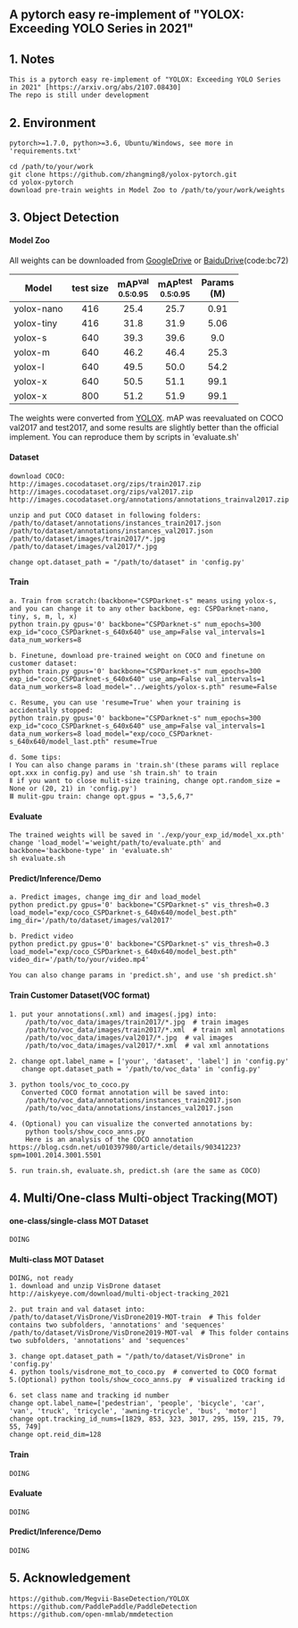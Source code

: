 ## A pytorch easy re-implement of "YOLOX: Exceeding YOLO Series in 2021"

## 1. Notes
    This is a pytorch easy re-implement of "YOLOX: Exceeding YOLO Series in 2021" [https://arxiv.org/abs/2107.08430]
    The repo is still under development

## 2. Environment
    pytorch>=1.7.0, python>=3.6, Ubuntu/Windows, see more in 'requirements.txt'
    
    cd /path/to/your/work
    git clone https://github.com/zhangming8/yolox-pytorch.git
    cd yolox-pytorch
    download pre-train weights in Model Zoo to /path/to/your/work/weights

## 3. Object Detection

#### Model Zoo

All weights can be downloaded from [GoogleDrive](https://drive.google.com/drive/folders/1qEMLzikH5JwRNRoHpeCa6BJBeSQ6xXCH?usp=sharing) or [BaiduDrive](https://pan.baidu.com/s/1UsbdnyVwRJhr9Vy1tmJLeQ)(code:bc72)

|Model      |test size  |mAP<sup>val<br>0.5:0.95 |mAP<sup>test<br>0.5:0.95 | Params<br>(M) |
| ------    |:---:      |:---:                   | :---:                   |:---:          |
|yolox-nano |416        |25.4                    |25.7                     |0.91           |
|yolox-tiny |416        |31.8                    |31.9                     |5.06           |
|yolox-s    |640        |39.3                    |39.6                     |9.0            |
|yolox-m    |640        |46.2                    |46.4                     |25.3           |
|yolox-l    |640        |49.5                    |50.0                     |54.2           |
|yolox-x    |640        |50.5                    |51.1                     |99.1           |
|yolox-x    |800        |51.2                    |51.9                     |99.1           |

The weights were converted from [YOLOX](https://github.com/Megvii-BaseDetection/YOLOX). mAP was reevaluated on COCO val2017 and test2017, and some results are slightly better than the official implement. You can reproduce them by scripts in 'evaluate.sh'

#### Dataset
    download COCO:
    http://images.cocodataset.org/zips/train2017.zip
    http://images.cocodataset.org/zips/val2017.zip
    http://images.cocodataset.org/annotations/annotations_trainval2017.zip
    
    unzip and put COCO dataset in following folders:
    /path/to/dataset/annotations/instances_train2017.json
    /path/to/dataset/annotations/instances_val2017.json
    /path/to/dataset/images/train2017/*.jpg
    /path/to/dataset/images/val2017/*.jpg
    
    change opt.dataset_path = "/path/to/dataset" in 'config.py'

#### Train
    
    a. Train from scratch:(backbone="CSPDarknet-s" means using yolox-s, and you can change it to any other backbone, eg: CSPDarknet-nano, tiny, s, m, l, x)
    python train.py gpus='0' backbone="CSPDarknet-s" num_epochs=300 exp_id="coco_CSPDarknet-s_640x640" use_amp=False val_intervals=1 data_num_workers=8
    
    b. Finetune, download pre-trained weight on COCO and finetune on customer dataset:
    python train.py gpus='0' backbone="CSPDarknet-s" num_epochs=300 exp_id="coco_CSPDarknet-s_640x640" use_amp=False val_intervals=1 data_num_workers=8 load_model="../weights/yolox-s.pth" resume=False
    
    c. Resume, you can use 'resume=True' when your training is accidentally stopped:
    python train.py gpus='0' backbone="CSPDarknet-s" num_epochs=300 exp_id="coco_CSPDarknet-s_640x640" use_amp=False val_intervals=1 data_num_workers=8 load_model="exp/coco_CSPDarknet-s_640x640/model_last.pth" resume=True
    
    d. Some tips:
    Ⅰ You can also change params in 'train.sh'(these params will replace opt.xxx in config.py) and use 'sh train.sh' to train
    Ⅱ if you want to close mulit-size training, change opt.random_size = None or (20, 21) in 'config.py')
    Ⅲ mulit-gpu train: change opt.gpus = "3,5,6,7"
    
#### Evaluate

    The trained weights will be saved in './exp/your_exp_id/model_xx.pth'
    change 'load_model'='weight/path/to/evaluate.pth' and backbone='backbone-type' in 'evaluate.sh'
    sh evaluate.sh
    
#### Predict/Inference/Demo
    
    a. Predict images, change img_dir and load_model
    python predict.py gpus='0' backbone="CSPDarknet-s" vis_thresh=0.3 load_model="exp/coco_CSPDarknet-s_640x640/model_best.pth" img_dir='/path/to/dataset/images/val2017'
    
    b. Predict video
    python predict.py gpus='0' backbone="CSPDarknet-s" vis_thresh=0.3 load_model="exp/coco_CSPDarknet-s_640x640/model_best.pth" video_dir='/path/to/your/video.mp4'
    
    You can also change params in 'predict.sh', and use 'sh predict.sh'

#### Train Customer Dataset(VOC format)
    
    1. put your annotations(.xml) and images(.jpg) into:
        /path/to/voc_data/images/train2017/*.jpg  # train images
        /path/to/voc_data/images/train2017/*.xml  # train xml annotations
        /path/to/voc_data/images/val2017/*.jpg  # val images
        /path/to/voc_data/images/val2017/*.xml  # val xml annotations

    2. change opt.label_name = ['your', 'dataset', 'label'] in 'config.py'
       change opt.dataset_path = '/path/to/voc_data' in 'config.py'

    3. python tools/voc_to_coco.py
       Converted COCO format annotation will be saved into:
        /path/to/voc_data/annotations/instances_train2017.json
        /path/to/voc_data/annotations/instances_val2017.json
    
    4. (Optional) you can visualize the converted annotations by:
        python tools/show_coco_anns.py
        Here is an analysis of the COCO annotation https://blog.csdn.net/u010397980/article/details/90341223?spm=1001.2014.3001.5501
    
    5. run train.sh, evaluate.sh, predict.sh (are the same as COCO)

## 4. Multi/One-class Multi-object Tracking(MOT)

#### one-class/single-class MOT Dataset
    DOING

#### Multi-class MOT Dataset
    DOING, not ready
    1. download and unzip VisDrone dataset http://aiskyeye.com/download/multi-object-tracking_2021
    
    2. put train and val dataset into:
    /path/to/dataset/VisDrone/VisDrone2019-MOT-train  # This folder contains two subfolders, 'annotations' and 'sequences'
    /path/to/dataset/VisDrone/VisDrone2019-MOT-val  # This folder contains two subfolders, 'annotations' and 'sequences'
    
    3. change opt.dataset_path = "/path/to/dataset/VisDrone" in 'config.py'
    4. python tools/visdrone_mot_to_coco.py  # converted to COCO format
    5.(Optional) python tools/show_coco_anns.py  # visualized tracking id
    
    6. set class name and tracking id number
    change opt.label_name=['pedestrian', 'people', 'bicycle', 'car', 'van', 'truck', 'tricycle', 'awning-tricycle', 'bus', 'motor']
    change opt.tracking_id_nums=[1829, 853, 323, 3017, 295, 159, 215, 79, 55, 749]
    change opt.reid_dim=128

#### Train
    DOING

#### Evaluate
    DOING

#### Predict/Inference/Demo
    DOING

## 5. Acknowledgement
    https://github.com/Megvii-BaseDetection/YOLOX
    https://github.com/PaddlePaddle/PaddleDetection
    https://github.com/open-mmlab/mmdetection
